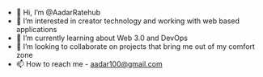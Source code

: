 - 👋 Hi, I’m @AadarRatehub
- 👀 I’m interested in creator technology and working with web based applications
- 🌱 I’m currently learning about Web 3.0 and DevOps
- 💞️ I’m looking to collaborate on projects that bring me out of my comfort zone
- 📫 How to reach me - aadar100@gmail.com

<!---
AadarRatehub/AadarRatehub is a ✨ special ✨ repository because its `README.md` (this file) appears on your GitHub profile.
You can click the Preview link to take a look at your changes.
--->

